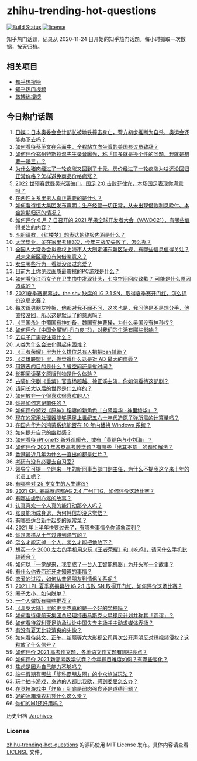 # zhihu-trending-hot-questions

[![Build Status](https://github.com/justjavac/zhihu-trending-hot-questions/workflows/ci/badge.svg?branch=master)](https://github.com/justjavac/zhihu-trending-hot-questions/actions)
[![license](https://img.shields.io/github/license/justjavac/zhihu-trending-hot-questions)](https://github.com/justjavac/zhihu-trending-hot-questions/blob/master/LICENSE)

知乎热门话题，记录从 2020-11-24 日开始的知乎热门话题。每小时抓取一次数据，按天[归档](./archives)。

## 相关项目

- [知乎热搜榜](https://github.com/justjavac/zhihu-trending-top-search)
- [知乎热门视频](https://github.com/justjavac/zhihu-trending-hot-video)
- [微博热搜榜](https://github.com/justjavac/weibo-trending-hot-search)

## 今日热门话题

<!-- BEGIN -->
<!-- 最后更新时间 Tue Jun 08 2021 06:28:06 GMT+0800 (China Standard Time) -->

1. [日媒：日本奥委会会计部长被地铁撞击身亡，警方初步推断为自杀，奥运会还能办下去吗？](https://www.zhihu.com/question/463640863)
2. [如何看待蔡英文在会面中，全程站立向坐着的美国参议员致辞？](https://www.zhihu.com/question/463513769)
3. [如何评价郑州特斯拉温先生录音曝光，称「顶多就是换个件的问题，我就是想要一赔三」？](https://www.zhihu.com/question/463510939)
4. [为什么猪肉经过了一轮疯涨又回到了十元，房价经过了一轮疯涨为啥还没回归正常价格？怎样避免商品价格疯涨？](https://www.zhihu.com/question/463497801)
5. [2022 世预赛武磊吴兴涵破门，国足 2:0
   击败菲律宾，本场国足表现你满意吗？](https://www.zhihu.com/question/463795476)
6. [在两性关系里男人真正需要的是什么？](https://www.zhihu.com/question/319606888)
7. [如何看待恒大集团发布声明：生产经营一切正常，从未出现借款利息晚付、本金逾期归还的情况？](https://www.zhihu.com/question/463617349)
8. [如何评价 6 月 7 日召开的 2021
   苹果全球开发者大会（WWDC21），有哪些值得关注的内容？](https://www.zhihu.com/question/463764581)
9. [斗胆请教，《红楼梦》想表达的终极内涵是什么？](https://www.zhihu.com/question/54833966)
10. [大学毕业，呆在家里考研3次，今年三战又失败了，怎么办？](https://www.zhihu.com/question/41692093)
11. [全国人大常委会拟授权上海市人大制定浦东新区法规，有哪些信息值得关注？对未来新区建设有何借鉴意义？](https://www.zhihu.com/question/463693326)
12. [女生哪些行为一看就没谈过恋爱？](https://www.zhihu.com/question/274051741)
13. [目前为止你见过画质最震撼的PC游戏是什么？](https://www.zhihu.com/question/334549140)
14. [如何看待江西女子在卫生巾中发现针头，七度空间回应致歉？
    可能是什么原因造成的？](https://www.zhihu.com/question/463438703)
15. [2021夏季赛揭幕战，the shy 缺席的 iG 2:1
    SN，取得夏季赛开门红，怎么评价这局比赛？](https://www.zhihu.com/question/463714199)
16. [每次跟男朋友吵架，他都对我不闻不问，这次也是，我问他是不是想分手，他直接没回，所以这是默认了的意思吗？](https://www.zhihu.com/question/303113863)
17. [《三国杀》中蜀国有神刘备，魏国有神曹操，为什么吴国没有神孙权？](https://www.zhihu.com/question/463422109)
18. [如何评价《中国全屋Wi-Fi白皮书》，对我们的生活有哪些影响？](https://www.zhihu.com/question/463705015)
19. [去电子厂需要注意什么？](https://www.zhihu.com/question/455726048)
20. [人类为什么会进化得起床困难？](https://www.zhihu.com/question/463105583)
21. [《王者荣耀》里为什么排位总有人把把ban辅助？](https://www.zhihu.com/question/461168119)
22. [《英雄联盟》里，你觉得什么话是对 AD 最大的侮辱？](https://www.zhihu.com/question/457722320)
23. [用链表的目的是什么？省空间还是省时间？](https://www.zhihu.com/question/31082722)
24. [长期阅读英文原版刊物是什么体验？](https://www.zhihu.com/question/264023044)
25. [古装仙侠剧《重紫》官宣杨超越、徐正溪主演，你如何看待这部剧？](https://www.zhihu.com/question/463617982)
26. [请问长大以后的世界是什么样的？](https://www.zhihu.com/question/462575562)
27. [如何放弃一个很喜欢很喜欢的人?](https://www.zhihu.com/question/461564379)
28. [你是如何忘记前任的？](https://www.zhihu.com/question/462186615)
29. [如何评价游戏《原神》稻妻的新角色「白鹭霜华 · 神里绫华」？](https://www.zhihu.com/question/463721778)
30. [现在的家用处理器能够满足上世纪五六十年代造原子弹所需的计算量吗？](https://www.zhihu.com/question/463181858)
31. [在国内华为的鸿蒙系统能否在 10 年内替换 Windows
    系统？](https://www.zhihu.com/question/462366986)
32. [如何提升自己的幽默感？](https://www.zhihu.com/question/19568671)
33. [如何看待 iPhone13 新外观曝光，或有「黄铜色与小刘海」？](https://www.zhihu.com/question/463358441)
34. [如何评价 2021
    年各卷高考数学题？有哪些「出其不意」的题和解法？](https://www.zhihu.com/question/463527743)
35. [香港最近几年为什么一直出的都是烂片？](https://www.zhihu.com/question/462877536)
36. [考研有没有必要去自习室?](https://www.zhihu.com/question/407177379)
37. [领导宁可提一个刚来一年的新同事当部门副主任，为什么不提我这个来十年的老员工呢？](https://www.zhihu.com/question/458785731)
38. [有哪些对 25 岁女生的人生建议?](https://www.zhihu.com/question/447599541)
39. [2021 KPL 春季赛成都AG 2:4
    广州TTG，如何评价这场比赛？](https://www.zhihu.com/question/463484387)
40. [有哪些虐到心疼的故事？](https://www.zhihu.com/question/459608042)
41. [认真喜欢一个人真的能打动那个人吗？](https://www.zhihu.com/question/371261725)
42. [张良能功成身退，为何韩信却没这觉悟？](https://www.zhihu.com/question/440992178)
43. [有哪些适合新手起步的家常菜？](https://www.zhihu.com/question/28304820)
44. [2021 年上半年快要过去了，有哪些事情令你印象深刻？](https://www.zhihu.com/question/463406631)
45. [你是怎样从土气过渡到洋气的？](https://www.zhihu.com/question/267705489)
46. [怎么才能忘掉一个人，怎么才能把他放下？](https://www.zhihu.com/question/462483327)
47. [想买一个 2000
    左右的手机用来玩《王者荣耀》和《吃鸡》，请问什么手机比较适合？](https://www.zhihu.com/question/458078419)
48. [如何以「一觉醒来，我变成了一台人工智能机器」为开头写一个故事？](https://www.zhihu.com/question/462394457)
49. [有什么你去西班牙才知道的事情？](https://www.zhihu.com/question/340140889)
50. [恋爱的过程，如何从普通朋友到情侣关系呢？](https://www.zhihu.com/question/25316274)
51. [2021 LPL 夏季赛揭幕战 iG 2:1 击败 SN
    取得开门红，如何评价这场比赛？](https://www.zhihu.com/question/463732484)
52. [圈子太小，如何脱单？](https://www.zhihu.com/question/28757606)
53. [一个人做饭有哪些推荐？](https://www.zhihu.com/question/24523223)
54. [《斗罗大陆》里的史莱克真的是一个好的学校吗？](https://www.zhihu.com/question/401677351)
55. [如何看待俄航天集团总经理抨击马斯克火星移民计划并称其「荒谬」？](https://www.zhihu.com/question/463587174)
56. [如何看待叙利亚足协承认让中国失去主场并主动求媒体表扬？](https://www.zhihu.com/question/463409034)
57. [有没有夏天比较清爽的头像？](https://www.zhihu.com/question/456333095)
58. [如何看待慈文、正午、新丽等六大影视公司再次公开声明反对短视频侵权？这释放了什么信号？](https://www.zhihu.com/question/463579622)
59. [如何评价 2021 高考作文题，各地语文作文题有哪些亮点？](https://www.zhihu.com/question/463569578)
60. [如何评价 2021
    新高考数学试卷？今年题目难度如何？有哪些变化？](https://www.zhihu.com/question/463698634)
61. [焦虑是因为自己能力不够吗？](https://www.zhihu.com/question/313138680)
62. [端午假期有哪些「能称霸朋友圈」的小众旅游玩法？](https://www.zhihu.com/question/463262656)
63. [玩个抽卡游戏，身边的人都比我欧，感到委屈怎么办？](https://www.zhihu.com/question/462515325)
64. [在竞技游戏中「炸鱼」到底是弱肉强食还是道德问题？](https://www.zhihu.com/question/307041782)
65. [好的冰箱洗衣机凭什么这么贵？](https://www.zhihu.com/question/463416036)
66. [你们的M1还好用吗？](https://www.zhihu.com/question/447835410)

<!-- END -->

历史归档 [./archives](./archives)

### License

[zhihu-trending-hot-questions](https://github.com/justjavac/zhihu-trending-hot-questions)
的源码使用 MIT License 发布。具体内容请查看 [LICENSE](./LICENSE) 文件。

